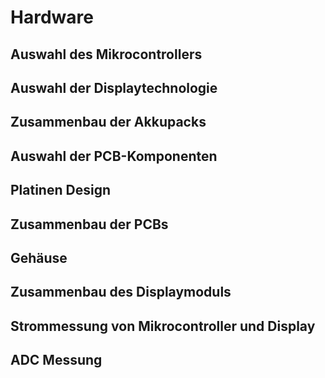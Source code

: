# Hardware

## Auswahl des Mikrocontrollers

## Auswahl der Displaytechnologie

## Zusammenbau der Akkupacks

## Auswahl der PCB-Komponenten

## Platinen Design

## Zusammenbau der PCBs

## Gehäuse

## Zusammenbau des Displaymoduls

## Strommessung von Mikrocontroller und Display

## ADC Messung
